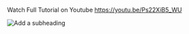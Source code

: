 Watch Full Tutorial on Youtube
https://youtu.be/Ps22XiB5_WU


![Add a subheading](https://github.com/user-attachments/assets/21527a23-219c-4553-813c-e59ec56575d4)
